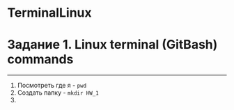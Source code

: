 # TerminalLinux #

# Задание 1. Linux terminal (GitBash) commands
****************************************************
1. Посмотреть где я - `pwd`
2. Создать папку - `mkdir HW_1`
3. 
